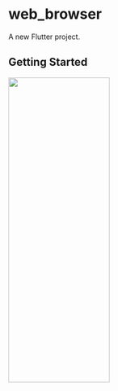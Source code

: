 # web_browser

A new Flutter project.

## Getting Started

<img src="https://github.com/userkrunal/web/assets/120082312/13ff429f-6f08-411a-9ce5-e1e2c1b890dc"  width="200" height="600">

